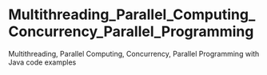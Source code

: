 # Multithreading_Parallel_Computing_Concurrency_Parallel_Programming
Multithreading, Parallel Computing, Concurrency, Parallel Programming with Java code examples
